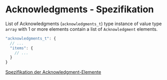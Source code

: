 # Acknowledgments - Spezifikation

List of Acknowledgments (`acknowledgments_t`) type instance of value type `array` with 1 or more elements contain a list of `Acknowledgment` elements.

```javascript
"acknowledgments_t": {
  // ...
  "items": {
    // ...
  }
}
```

[Spezifikation der Acknowledgment-Elemente](types/acknowledgments/acknowledgment-spec.de.md)
